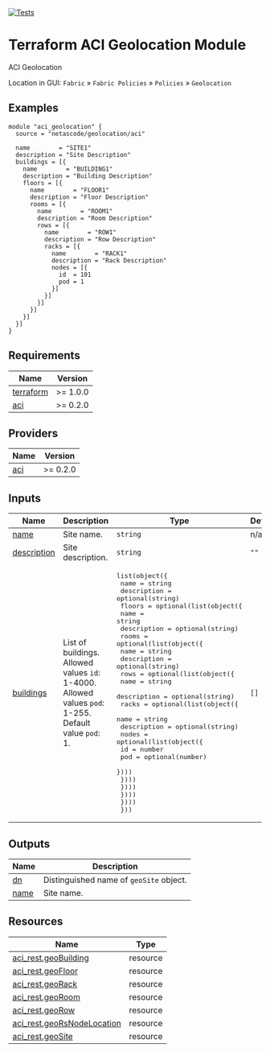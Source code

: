 <!-- BEGIN_TF_DOCS -->
[![Tests](https://github.com/netascode/terraform-aci-geolocation/actions/workflows/test.yml/badge.svg)](https://github.com/netascode/terraform-aci-geolocation/actions/workflows/test.yml)

# Terraform ACI Geolocation Module

ACI Geolocation

Location in GUI:
`Fabric` » `Fabric Policies` » `Policies` » `Geolocation`

## Examples

```hcl
module "aci_geolocation" {
  source = "netascode/geolocation/aci"

  name        = "SITE1"
  description = "Site Description"
  buildings = [{
    name        = "BUILDING1"
    description = "Building Description"
    floors = [{
      name        = "FLOOR1"
      description = "Floor Description"
      rooms = [{
        name        = "ROOM1"
        description = "Room Description"
        rows = [{
          name        = "ROW1"
          description = "Row Description"
          racks = [{
            name        = "RACK1"
            description = "Rack Description"
            nodes = [{
              id  = 101
              pod = 1
            }]
          }]
        }]
      }]
    }]
  }]
}

```

## Requirements

| Name | Version |
|------|---------|
| <a name="requirement_terraform"></a> [terraform](#requirement\_terraform) | >= 1.0.0 |
| <a name="requirement_aci"></a> [aci](#requirement\_aci) | >= 0.2.0 |

## Providers

| Name | Version |
|------|---------|
| <a name="provider_aci"></a> [aci](#provider\_aci) | >= 0.2.0 |

## Inputs

| Name | Description | Type | Default | Required |
|------|-------------|------|---------|:--------:|
| <a name="input_name"></a> [name](#input\_name) | Site name. | `string` | n/a | yes |
| <a name="input_description"></a> [description](#input\_description) | Site description. | `string` | `""` | no |
| <a name="input_buildings"></a> [buildings](#input\_buildings) | List of buildings. Allowed values `id`: 1-4000. Allowed values `pod`: 1-255. Default value `pod`: 1. | <pre>list(object({<br>    name        = string<br>    description = optional(string)<br>    floors = optional(list(object({<br>      name        = string<br>      description = optional(string)<br>      rooms = optional(list(object({<br>        name        = string<br>        description = optional(string)<br>        rows = optional(list(object({<br>          name        = string<br>          description = optional(string)<br>          racks = optional(list(object({<br>            name        = string<br>            description = optional(string)<br>            nodes = optional(list(object({<br>              id  = number<br>              pod = optional(number)<br>            })))<br>          })))<br>        })))<br>      })))<br>    })))<br>  }))</pre> | `[]` | no |

## Outputs

| Name | Description |
|------|-------------|
| <a name="output_dn"></a> [dn](#output\_dn) | Distinguished name of `geoSite` object. |
| <a name="output_name"></a> [name](#output\_name) | Site name. |

## Resources

| Name | Type |
|------|------|
| [aci_rest.geoBuilding](https://registry.terraform.io/providers/netascode/aci/latest/docs/resources/rest) | resource |
| [aci_rest.geoFloor](https://registry.terraform.io/providers/netascode/aci/latest/docs/resources/rest) | resource |
| [aci_rest.geoRack](https://registry.terraform.io/providers/netascode/aci/latest/docs/resources/rest) | resource |
| [aci_rest.geoRoom](https://registry.terraform.io/providers/netascode/aci/latest/docs/resources/rest) | resource |
| [aci_rest.geoRow](https://registry.terraform.io/providers/netascode/aci/latest/docs/resources/rest) | resource |
| [aci_rest.geoRsNodeLocation](https://registry.terraform.io/providers/netascode/aci/latest/docs/resources/rest) | resource |
| [aci_rest.geoSite](https://registry.terraform.io/providers/netascode/aci/latest/docs/resources/rest) | resource |
<!-- END_TF_DOCS -->